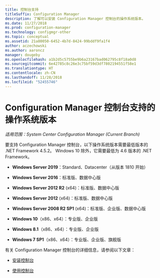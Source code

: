 ```yaml
---
title: 控制台支持
titleSuffix: Configuration Manager
description: 了解可以安装 Configuration Manager 控制台的操作系统版本。
ms.date: 11/27/2018
ms.prod: configuration-manager
ms.technology: configmgr-other
ms.topic: conceptual
ms.assetid: 21a80050-6452-4b7d-8424-99bddf9fa1f4
author: aczechowski
ms.author: aaroncz
manager: dougeby
ms.openlocfilehash: a1b2d5c5755be9b6a23167bad062795c8f18a0d8
ms.sourcegitcommit: 6e42785c8c26e3c75bf59d3df7802194551f58e1
ms.translationtype: HT
ms.contentlocale: zh-CN
ms.lasthandoff: 11/28/2018
ms.locfileid: "52455746"
---
```

# <a name="supported-os-versions-for-configuration-manager-consoles"></a>Configuration Manager 控制台支持的操作系统版本

*适用范围：System Center Configuration Manager (Current Branch)*


要支持 Configuration Manager 控制台，以下操作系统版本需要最低版本的 .NET Framework 4.5.2。 Windows 10 除外，它需要最低为 4.6 版本的 .NET Framework。  

- **Windows Server 2019**：Standard、Datacenter（从版本 1810 开始）  

-   **Windows Server 2016**：标准版、数据中心版  

-   **Windows Server 2012 R2** (x64)：标准版、数据中心版  

-   **Windows Server 2012** (x64)：标准版、数据中心版  

-   **Windows Server 2008 R2 SP1** (x64)：标准版、企业版、数据中心版  

-   **Windows 10**（x86、x64）：专业版、企业版  

-   **Windows 8.1**（x86、x64）：专业版、企业版  

-   **Windows 7 SP1**（x86、x64）：专业版、企业版、旗舰版  


有关 Configuration Manager 控制台的详细信息，请参阅以下文章：

- [安装控制台](/sccm/core/servers/deploy/install/install-consoles)  

- [使用控制台](/sccm/core/servers/manage/admin-console)  

